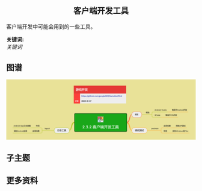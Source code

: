 <h2 align="center">客户端开发工具</h2>
<p>
客户端开发中可能会用到的一些工具。
</p>

**关键词:**<br/>
*关键词*

## 图谱
![图片加载中...](../exports/2.3.2.客户端开发工具.png?raw=true)

## 子主题

## 更多资料